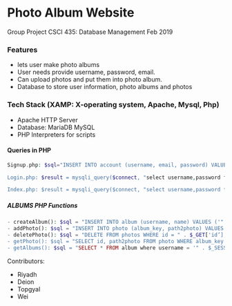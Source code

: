# Photo Album Website 

Group Project CSCI 435: Database Management
Feb 2019

### Features
- lets user make photo albums
- User needs provide username, password, email.
- Can upload photos and put them into photo album.
- Database to store user information, photo albums and photos

### Tech Stack (XAMP:  X-operating system, Apache, Mysql, Php)
- Apache HTTP Server
- Database: MariaDB MySQL
- PHP Interpreters for scripts

#### Queries in PHP
```php
Signup.php: $sql="INSERT INTO account (username, email, password) VALUES ('$username', '$email', '$password’)”;

Login.php: $result = mysqli_query($connect, "select username,password from account where username='$username' and password='$password’”);

Index.php: $result = mysqli_query($connect, "select username,password from account where username='$username' and password='$password'");
```

##### ALBUMS PHP Functions 
```php
- createAlbum(): $sql = "INSERT INTO album (username, name) VALUES ('" . $_SESSION['user_id'] . "', '" . $_GET['name'] . "')";
- addPhoto(): $sql = "INSERT INTO photo (album_key, path2photo) VALUES ('" . $_GET['album_key'] . "', '" . $_POST['data'] . "')";
- deletePhoto(): $sql = "DELETE FROM photos WHERE id = " . $_GET['id’];
- getPhoto(): $sql = "SELECT id, path2photo FROM photo WHERE album_key = '" . $_GET['album_key'] . ”’”;
- getAlbums(): $sql = "SELECT * FROM album where username = '" . $_SESSION['user_id'] . "'";


```


Contributors:
- Riyadh
- Deion
- Topgyal
- Wei

